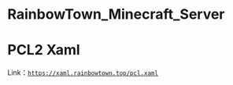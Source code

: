 # RainbowTown_Minecraft_Server

# PCL2 Xaml
Link：<code>https://xaml.rainbowtown.top/pcl.xaml</code>
